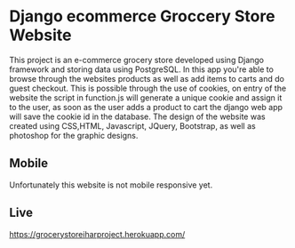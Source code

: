 # Django ecommerce Groccery Store Website
This project is an e-commerce grocery store developed using Django framework and storing data using PostgreSQL. In this app you're able to browse through the websites products as well as add items to carts and do guest checkout. This is possible through the use of cookies, on entry of the website the script in function.js will generate a unique cookie and assign it to the user, as soon as the user adds a product to cart the django web app will save the cookie id in the database. The design of the website was created using CSS,HTML, Javascript, JQuery, Bootstrap, as well as photoshop for the graphic designs.

## Mobile

Unfortunately this website is not mobile responsive yet.

## Live 
https://grocerystoreiharproject.herokuapp.com/
